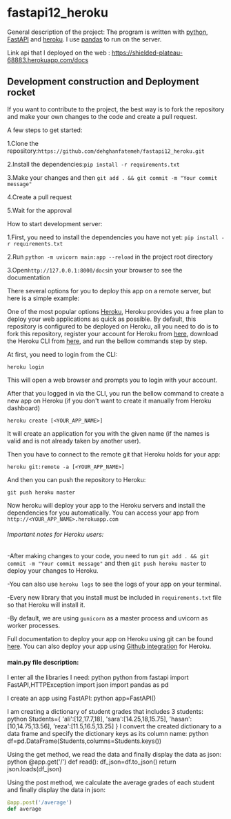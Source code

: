 # fastapi12_heroku
General description of the project:
The program is written with [python](https://www.python.org/), [FastAPI](https://fastapi.tiangolo.com/) and [heroku](https://id.heroku.com/login). I use [pandas](https://pandas.pydata.org/pandas-docs/stable/user_guide/10min.html) to run on the server.


Link api that I deployed on the web : https://shielded-plateau-68883.herokuapp.com/docs

## Development construction and Deployment rocket
If you want to contribute to the project, the best way is to fork the repository and make your own changes to the code and create a pull request.

A few steps to get started:

1.Clone the repository:`https://github.com/dehghanfatemeh/fastapi12_heroku.git`

2.Install the dependencies:`pip install -r requirements.txt`

3.Make your changes and then `git add . && git commit -m "Your commit message"`

4.Create a pull request

5.Wait for the approval


How to start development server:

1.First, you need to install the dependencies you have not yet: `pip install -r requirements.txt`

2.Run `python -m uvicorn main:app --reload` in the project root directory

3.Open`http://127.0.0.1:8000/docs`in your browser to see the documentation


There several options for you to deploy this app on a remote server, but here is a simple example:

One of the most popular options [Heroku](https://id.heroku.com/login), Heroku provides you a free plan to deploy your web applications as quick as possible. By default, this repository is configured to be deployed on Heroku, all you need to do is to fork this repository, register your account for Heroku from [here](https://signup.heroku.com/login), download the Heroku CLI from [here](https://devcenter.heroku.com/articles/heroku-cli#download-and-install), and run the bellow commands step by step.


At first, you need to login from the CLI:
```
heroku login
```

This will open a web browser and prompts you to login with your account.

After that you logged in via the CLI, you run the bellow command to create a new app on Heroku (if you don't want to create it manually from Heroku dashboard)
```
heroku create [<YOUR_APP_NAME>]
```
It will create an application for you with the given name (if the names is valid and is not already taken by another user).


Then you have to connect to the remote git that Heroku holds for your app:
```
heroku git:remote -a [<YOUR_APP_NAME>]
```

And then you can push the repository to Heroku:
```
git push heroku master
```
Now heroku will deploy your app to the Heroku servers and install the dependencies for you automatically. You can access your app from `http://<YOUR_APP_NAME>.herokuapp.com`


###### Important notes for Heroku users:

-After making changes to your code, you need to run `git add . && git commit -m "Your commit message"` and then `git push heroku master` to deploy your changes to Heroku.

-You can also use `heroku logs` to see the logs of your app on your terminal.

-Every new library that you install must be included in `requirements.txt`  file so that Heroku will install it.

-By default, we are using `gunicorn` as a master process and uvicorn as worker processes.

Full documentation to deploy your app on Heroku using git can be found [here](https://devcenter.heroku.com/articles/git). You can also deploy your app using [Github integration](https://devcenter.heroku.com/articles/github-integration) for Heroku.


#### main.py file description:


I enter all the libraries I need:
python
python
from fastapi import FastAPI,HTTPException
import json
import pandas as pd

I create an app using FastAPI:
 python
app=FastAPI()

I am creating a dictionary of student grades that includes 3 students:
python
Students={
    'ali':[12,17.7,18],
    'sara':[14.25,18,15.75],
    'hasan':[10,14.75,13.56],
    'reza':[11.5,16.5,13.25]
}
I convert the created dictionary to a data frame and specify the dictionary keys as its column name:
python
df=pd.DataFrame(Students,columns=Students.keys())

Using the get method, we read the data and finally display the data as json:
python
@app.get('/')
def read():
    df_json=df.to_json()
    return json.loads(df_json)


Using the post method, we calculate the average grades of each student and finally display the data in json:
```python
@app.post('/average')
def average
